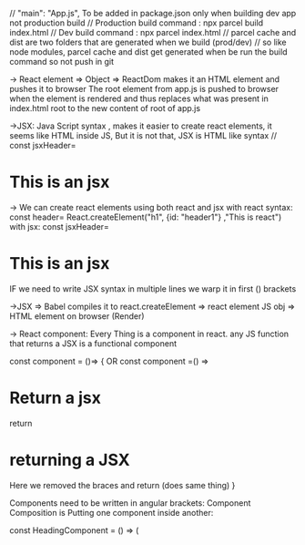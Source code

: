 // "main": "App.js", To be added in package.json only when building dev app not production build
// Production build command : npx parcel build index.html
// Dev build command : npx parcel index.html
// parcel cache and dist are two folders that are generated when we build (prod/dev)
// so like node modules, parcel cache and dist get generated when be run the build command so not push in git

-> React element => Object => ReactDom makes it an HTML element and pushes it to browser
The root element from app.js is pushed to browser when the element is rendered and thus replaces what was present in index.html root to the new content of root of app.js

->JSX: Java Script syntax , makes it easier to create react elements, it seems like HTML inside JS, But it is not that, JSX is HTML like syntax
// const jsxHeader= <h1>This is an jsx</h1>
-> We can create react elements using both react and jsx
with react syntax: const header= React.createElement("h1", {id: "header1"} ,"This is react")
with jsx: const jsxHeader= <h1 id=header1>This is an jsx</h1>

IF we need to write JSX syntax in multiple lines we warp it in first () brackets

->JSX => Babel compiles it to react.createElement => react element JS obj => HTML element on browser (Render)

-> React component: Every Thing is a component in react.
   any JS function that returns a JSX is a functional component

   const component = ()=> {                     OR      const component =() => <h1>Return a jsx</h1>
    return <h1>returning a JSX</h1>                     Here we removed the braces and return (does same thing) 
   }

  Components need to be written in angular brackets: <component />
  Component Composition is Putting one component inside another:  

  const HeadingComponent = () => (
  <div id="Container">
    <Title />       //Component composition (But eveyrthing should be under one main container like div here) Title is another functional component
    <h1>{100+200}</h1> //we can inject any JS Code inside the JSX using curly braces and it would come out as an html element
    {console/log("Print this)}
    <h1 className="heading">Returning JSX using functional Component</h1>
  </div>
  );

  -> useEffect(()=>,[]): contains a call back func and a dependency array
      if the dependency array argument is missing then use effect is called after any component render (be it related to that useEffect hook or not)
      if empty dependency array then the hook is called during initial render and just that once
      if the array [variable] is not empty then useEffect is called every time "variable" is updated 

  -> 2 types of routing:
   1: server side routing: When we route the pages using anchor tags, hence while navigating to another page it fetches the data off that page and then reloads the whole page. e.g: Clicking on about us button would refresh whole page and take us to about us page

   2: Client side routing: using link tags we only re-render / replace the required component and not refresh the whole page making it a single page application, i.e while navigating, whole page is not refreshed.

   -> Class based component lifecycle: constructor() -> render() -> componentDidMount() This is the order in which methods are called
      constructor is used to initialize the variables and make an instance of the class based component
      render() is used to render the ui elements
      componentDidMount(): is used for api calls just like useEffect() is used in function based components

      TO understand lifecycle better watch episode 8 from 1:10:00 